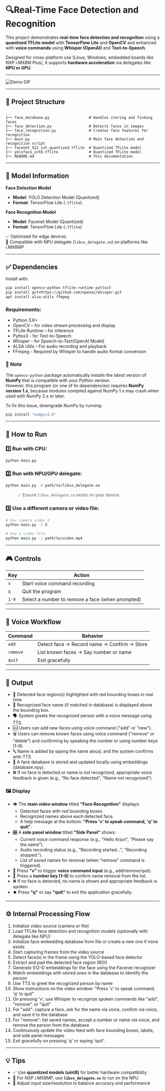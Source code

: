 # 🔍Real-Time Face Detection and Recognition 

This project demonstrates **real-time face detection and recognition** using a **quantized TFLite model**  with **TensorFlow Lite** and **OpenCV** and enhanced with **voice commands** using **Whisper (OpenAI)** and **Text-to-Speech**.

Designed for cross-platform use (Linux, Windows, embedded boards like NXP i.MX8M Plus), it supports **hardware acceleration** via delegates like **NPU or GPU**.

---

![Demo GIF](output.gif)

---

## 📁 Project Structure

```
.
├── face_database.py                  # Handles storing and finding faces
├── face_detection.py                 # Detects faces in images
├── face_recognition.py               # Creates face features for recognition
├── main.py                           # Main face detection and recognition script  
├── facenet_512_int_quantized.tflite  # Quantized TFLite model 
├── yoloface_int8.tflite              # Quantized TFLite model 
├── README.md                         # This documentation
```

---

## 🧠 Model Information

**Face Detection Model**

- **Model**: YOLO Detection Model (Quantized)  
- **Format**: TensorFlow Lite (`.tflite`)  

**Face Recognition Model**

- **Model**: Facenet Model (Quantized)  
- **Format**: TensorFlow Lite (`.tflite`) 

✅ Optimized for edge devices  
🧠 Compatible with NPU delegate (`libvx_delegate.so`) on platforms like i.MX8MP

---

## ✅ Dependencies

Install with:

```bash
pip install opencv-python tflite-runtime pyttsx3
pip install git+https://github.com/openai/whisper.git
apt install alsa-utils ffmpeg
```

### Requirements:
- Python 3.6+
- OpenCV – for video stream processing and display
- TFLite Runtime – for inference
- Pyttsx3 - for Text-to-Speech
- Whisper - for Speech-to-Text(OpenAI Model)
- ALSA Utils – For audio recording and playback
- FFmpeg - Required by Whisper to handle audio format conversion

### 🔎 Note  
The `opencv-python` package automatically installs the latest version of **NumPy** that is compatible with your Python version.  
However, this program (or one of its dependencies) requires **NumPy version 1.x**, because modules compiled against NumPy 1.x may crash when used with NumPy 2.x or later.

To fix this issue, downgrade NumPy by running:  
```bash
pip install "numpy<2.0"
```
---

## 🚀 How to Run

### 1️⃣ Run with CPU:

```bash
python main.py
```
### 2️⃣ Run with NPU/GPU delegate:

```bash
python main.py -d path/to/libvx_delegate.so
```

> ✅ Ensure `libvx_delegate.so` exists on your device.

### 3️⃣ Use a different camera or video file:

```bash
# Use camera index X
python main.py -i X

# Use a video file
python main.py -i path/to/video.mp4
```
---
## 🎮 Controls

| Key      |             Action                                |
| ---------| --------------------------------------------------|
| `v`      | Start voice command recording                     |
| `q`      | Quit the program                                  |
| `1-9`    | Select a number to remove a face (when prompted)  |

---
## 🎤 Voice Workflow

| Command    |	             Behavior                        |
| ---------- | --------------------------------------------- |
| `add`      | Detect face → Record name → Confirm → Store   |
| `remove`   | List known faces → Say number or name         |
| `quit`     | 	Exit gracefully                              |

---
## 🎯 Output

- 🔲 Detected face region(s) highlighted with red bounding boxes in real time.
- 🧠 Recognized face name (if matched in database) is displayed above the bounding box.
- 🗣️ System greets the recognized person with a voice message using TTS.
- 🆕 Users can add new faces using voice command ("add" or "new").
- 🗑️ Users can remove known faces using voice command ("remove" or "delete") and confirming by speaking the number or using number keys (1-9).
- 🔤 Name is added by saying the name aloud, and the system confirms with TTS.
- 📁 A face database is stored and updated locally using embeddings (database.npy).
- ❌ If no face is detected or name is not recognized, appropriate voice feedback is given (e.g., "No face detected", "Name not recognized").

### 🖼️ Display

- 👁️ The **main video window** titled **"Face Recognition"** displays:
  - Detected faces with red bounding boxes.
  - Recognized names above each detected face.
  - A help message at the bottom: **"Press 'v' to speak command, 'q' to quit"**.
- 🎛️ A **side panel window** titled **"Side Panel"** shows:
  - Current voice command response (e.g., "Hello Arjun", "Please say the name").
  - Audio recording status (e.g., "Recording started...", "Recording stopped.").
  - List of saved names for removal (when "remove" command is triggered).
- 🎤 Press **"v"** to trigger **voice command input** (e.g., add/remove/quit).
- 🔢 Press a **number key (1-9)** to confirm name removal from the list.
- ❌ If no face is detected, no name is shown and appropriate feedback is spoken.
- ⏹️ Press **"q"** or say **"quit"** to exit the application gracefully.

---

## ⚙️ Internal Processing Flow

1. Initialize video source (camera or file)
2. Load TFLite face detection and recognition models (optionally with delegate like NPU)
3. Initialize face embedding database from file or create a new one if none exists
4. Start capturing frames from the video source
5. Detect face(s) in the frame using the YOLO-based face detector
6. Extract and pad the detected face region (ROI)
7. Generate 512-D embeddings for the face using the Facenet recognizer
8. Match embeddings with stored ones in the database to identify the person
9. Use TTS to greet the recognized person by name
10. Show instructions on the video window: "Press 'v' to speak command, 'q' to quit"
11. On pressing 'v', use Whisper to recognize spoken commands like "add", "remove", or "quit"
12. For "add": capture a face, ask for the name via voice, confirm via voice, and save it to the database
13. For "remove": list saved names, accept a number or name via voice, and remove the person from the database
14. Continuously update the video feed with face bounding boxes, labels, and side panel messages
15. Exit gracefully on pressing 'q' or saying 'quit'.


---

## 💡 Tips

- ✅ Use **quantized models (uint8)** for better hardware compatibility
- 🚀 For NXP i.MX8MP, use **`libvx_delegate.so`** to run on the NPU
- 📏 Adjust input size/resolution to balance accuracy and performance
